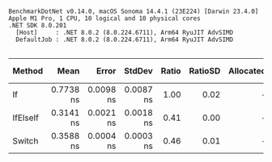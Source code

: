 ```

BenchmarkDotNet v0.14.0, macOS Sonoma 14.4.1 (23E224) [Darwin 23.4.0]
Apple M1 Pro, 1 CPU, 10 logical and 10 physical cores
.NET SDK 8.0.201
  [Host]     : .NET 8.0.2 (8.0.224.6711), Arm64 RyuJIT AdvSIMD
  DefaultJob : .NET 8.0.2 (8.0.224.6711), Arm64 RyuJIT AdvSIMD


```
| Method   | Mean      | Error     | StdDev    | Ratio | RatioSD | Allocated | Alloc Ratio |
|--------- |----------:|----------:|----------:|------:|--------:|----------:|------------:|
| If       | 0.7738 ns | 0.0098 ns | 0.0087 ns |  1.00 |    0.02 |         - |          NA |
| IfElseIf | 0.3141 ns | 0.0021 ns | 0.0018 ns |  0.41 |    0.00 |         - |          NA |
| Switch   | 0.3588 ns | 0.0004 ns | 0.0003 ns |  0.46 |    0.01 |         - |          NA |
